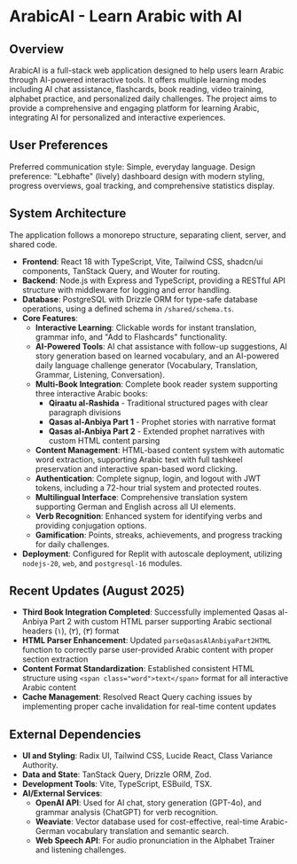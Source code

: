 # ArabicAI - Learn Arabic with AI

## Overview
ArabicAI is a full-stack web application designed to help users learn Arabic through AI-powered interactive tools. It offers multiple learning modes including AI chat assistance, flashcards, book reading, video training, alphabet practice, and personalized daily challenges. The project aims to provide a comprehensive and engaging platform for learning Arabic, integrating AI for personalized and interactive experiences.

## User Preferences
Preferred communication style: Simple, everyday language.
Design preference: "Lebhafte" (lively) dashboard design with modern styling, progress overviews, goal tracking, and comprehensive statistics display.

## System Architecture
The application follows a monorepo structure, separating client, server, and shared code.
- **Frontend**: React 18 with TypeScript, Vite, Tailwind CSS, shadcn/ui components, TanStack Query, and Wouter for routing.
- **Backend**: Node.js with Express and TypeScript, providing a RESTful API structure with middleware for logging and error handling.
- **Database**: PostgreSQL with Drizzle ORM for type-safe database operations, using a defined schema in `/shared/schema.ts`.
- **Core Features**:
    - **Interactive Learning**: Clickable words for instant translation, grammar info, and "Add to Flashcards" functionality.
    - **AI-Powered Tools**: AI chat assistance with follow-up suggestions, AI story generation based on learned vocabulary, and an AI-powered daily language challenge generator (Vocabulary, Translation, Grammar, Listening, Conversation).
    - **Multi-Book Integration**: Complete book reader system supporting three interactive Arabic books:
      * **Qiraatu al-Rashida** - Traditional structured pages with clear paragraph divisions
      * **Qasas al-Anbiya Part 1** - Prophet stories with narrative format
      * **Qasas al-Anbiya Part 2** - Extended prophet narratives with custom HTML content parsing
    - **Content Management**: HTML-based content system with automatic word extraction, supporting Arabic text with full tashkeel preservation and interactive span-based word clicking.
    - **Authentication**: Complete signup, login, and logout with JWT tokens, including a 72-hour trial system and protected routes.
    - **Multilingual Interface**: Comprehensive translation system supporting German and English across all UI elements.
    - **Verb Recognition**: Enhanced system for identifying verbs and providing conjugation options.
    - **Gamification**: Points, streaks, achievements, and progress tracking for daily challenges.
- **Deployment**: Configured for Replit with autoscale deployment, utilizing `nodejs-20`, `web`, and `postgresql-16` modules.

## Recent Updates (August 2025)
- **Third Book Integration Completed**: Successfully implemented Qasas al-Anbiya Part 2 with custom HTML parser supporting Arabic sectional headers (١), (٢), (٣) format
- **HTML Parser Enhancement**: Updated `parseQasasAlAnbiyaPart2HTML` function to correctly parse user-provided Arabic content with proper section extraction
- **Content Format Standardization**: Established consistent HTML structure using `<span class="word">text</span>` format for all interactive Arabic content
- **Cache Management**: Resolved React Query caching issues by implementing proper cache invalidation for real-time content updates

## External Dependencies
- **UI and Styling**: Radix UI, Tailwind CSS, Lucide React, Class Variance Authority.
- **Data and State**: TanStack Query, Drizzle ORM, Zod.
- **Development Tools**: Vite, TypeScript, ESBuild, TSX.
- **AI/External Services**:
    - **OpenAI API**: Used for AI chat, story generation (GPT-4o), and grammar analysis (ChatGPT) for verb recognition.
    - **Weaviate**: Vector database used for cost-effective, real-time Arabic-German vocabulary translation and semantic search.
    - **Web Speech API**: For audio pronunciation in the Alphabet Trainer and listening challenges.